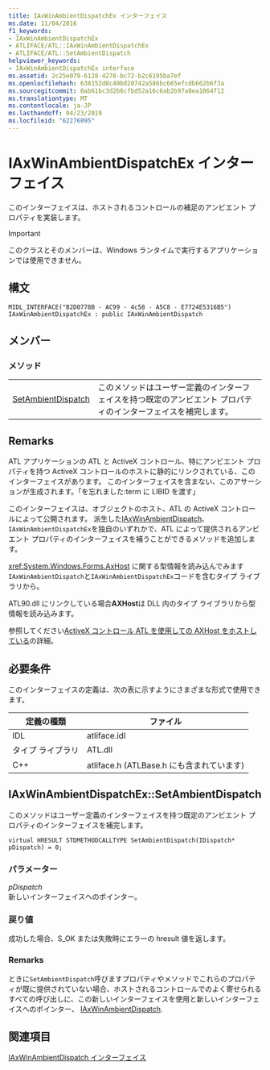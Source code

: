 ```yaml
---
title: IAxWinAmbientDispatchEx インターフェイス
ms.date: 11/04/2016
f1_keywords:
- IAxWinAmbientDispatchEx
- ATLIFACE/ATL::IAxWinAmbientDispatchEx
- ATLIFACE/ATL::SetAmbientDispatch
helpviewer_keywords:
- IAxWinAmbientDispatchEx interface
ms.assetid: 2c25e079-6128-4278-bc72-b2c6195ba7ef
ms.openlocfilehash: 638152d8c49bd20742a586bc665efcdb662b6f3a
ms.sourcegitcommit: 0ab61bc3d2b6cfbd52a16c6ab2b97a8ea1864f12
ms.translationtype: MT
ms.contentlocale: ja-JP
ms.lasthandoff: 04/23/2019
ms.locfileid: "62276095"
---
```

# <a name="iaxwinambientdispatchex-interface"></a>IAxWinAmbientDispatchEx インターフェイス

このインターフェイスは、ホストされるコントロールの補足のアンビエント プロパティを実装します。

> [!IMPORTANT]
>  このクラスとそのメンバーは、Windows ランタイムで実行するアプリケーションでは使用できません。

## <a name="syntax"></a>構文

```
MIDL_INTERFACE("B2D0778B - AC99 - 4c58 - A5C8 - E7724E5316B5") IAxWinAmbientDispatchEx : public IAxWinAmbientDispatch
```

## <a name="members"></a>メンバー

### <a name="methods"></a>メソッド

|||
|-|-|
|[SetAmbientDispatch](#setambientdispatch)|このメソッドはユーザー定義のインターフェイスを持つ既定のアンビエント プロパティのインターフェイスを補完します。|

## <a name="remarks"></a>Remarks

ATL アプリケーションの ATL と ActiveX コントロール、特にアンビエント プロパティを持つ ActiveX コントロールのホストに静的にリンクされている、このインターフェイスがあります。 このインターフェイスを含まない、このアサーションが生成されます。「を忘れました:term に LIBID を渡す」

このインターフェイスは、オブジェクトのホスト、ATL の ActiveX コントロールによって公開されます。 派生した[IAxWinAmbientDispatch](../../atl/reference/iaxwinambientdispatch-interface.md)、`IAxWinAmbientDispatchEx`を独自のいずれかで、ATL によって提供されるアンビエント プロパティのインターフェイスを補うことができるメソッドを追加します。

<xref:System.Windows.Forms.AxHost> に関する型情報を読み込んでみます`IAxWinAmbientDispatch`と`IAxWinAmbientDispatchEx`コードを含むタイプ ライブラリから。

ATL90.dll にリンクしている場合**AXHost**は DLL 内のタイプ ライブラリから型情報を読み込みます。

参照してください[ActiveX コントロール ATL を使用しての AXHost をホストしている](../../atl/hosting-activex-controls-using-atl-axhost.md)の詳細。

## <a name="requirements"></a>必要条件

このインターフェイスの定義は、次の表に示すようにさまざまな形式で使用できます。

|定義の種類|ファイル|
|---------------------|----------|
|IDL|atliface.idl|
|タイプ ライブラリ|ATL.dll|
|C++|atliface.h (ATLBase.h にも含まれています)|

##  <a name="setambientdispatch"></a>  IAxWinAmbientDispatchEx::SetAmbientDispatch

このメソッドはユーザー定義のインターフェイスを持つ既定のアンビエント プロパティのインターフェイスを補完します。

```
virtual HRESULT STDMETHODCALLTYPE SetAmbientDispatch(IDispatch* pDispatch) = 0;
```

### <a name="parameters"></a>パラメーター

*pDispatch*<br/>
新しいインターフェイスへのポインター。

### <a name="return-value"></a>戻り値

成功した場合、S_OK または失敗時にエラーの hresult 値を返します。

### <a name="remarks"></a>Remarks

ときに`SetAmbientDispatch`呼びますプロパティやメソッドでこれらのプロパティが既に提供されていない場合、ホストされるコントロールでのよく寄せられるすべての呼び出しに、この新しいインターフェイスを使用と新しいインターフェイスへのポインター、 [IAxWinAmbientDispatch](../../atl/reference/iaxwinambientdispatch-interface.md).

## <a name="see-also"></a>関連項目

[IAxWinAmbientDispatch インターフェイス](../../atl/reference/iaxwinambientdispatch-interface.md)
